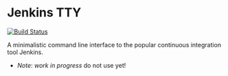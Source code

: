 # Jenkins TTY

[![Build Status](https://travis-ci.org/afiore/jenkins-tty.hs.svg)](https://travis-ci.org/afiore/jenkins-tty.hs)

A minimalistic command line interface to the popular continuous integration tool Jenkins.

- *Note*: _work in progress_ do not use yet!
